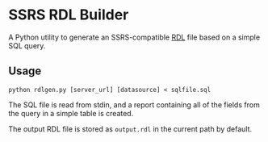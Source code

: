 # SSRS RDL Builder

A Python utility to generate an SSRS-compatible [RDL](https://msdn.microsoft.com/en-us/library/ms155062.aspx) file based on a simple SQL query.

## Usage

    python rdlgen.py [server_url] [datasource] < sqlfile.sql

The SQL file is read from stdin, and a report containing all of the fields from the query in a simple table is created.

The output RDL file is stored as `output.rdl` in the current path by default.